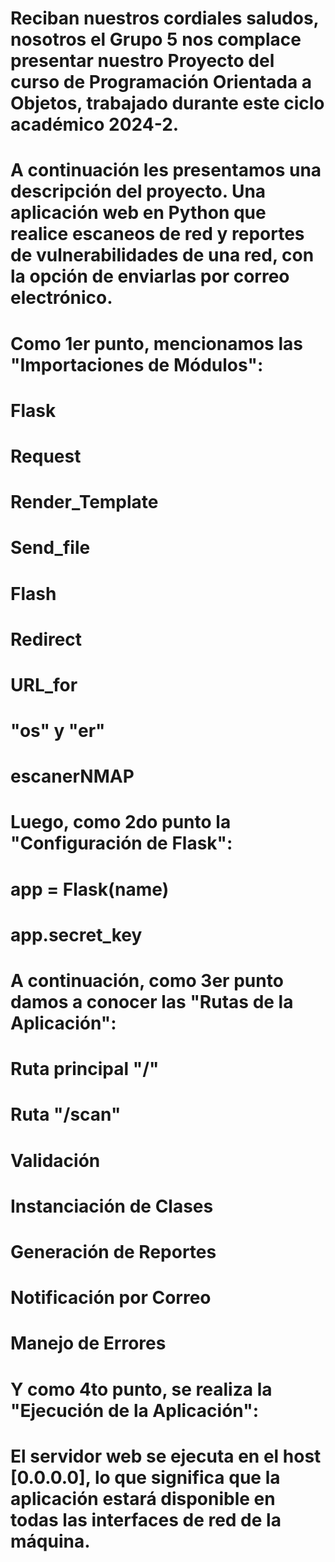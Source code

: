 # Reciban nuestros cordiales saludos, nosotros el Grupo 5 nos complace presentar nuestro Proyecto del curso de Programación Orientada a Objetos, trabajado durante este ciclo académico 2024-2. 
# A continuación les presentamos una descripción del proyecto. Una aplicación web en Python que realice escaneos de red y reportes de vulnerabilidades de una red, con la opción de enviarlas por correo electrónico.



# Como 1er punto, mencionamos las "Importaciones de Módulos":

# Flask                           

  #   Request  
  #   Render_Template               
  #   Send_file                      
  #   Flash                           
  #   Redirect                       
  #   URL_for

# "os" y "er"                      
                                 
# escanerNMAP                       
                                   
                                


# Luego, como 2do punto la "Configuración de Flask":

  #  app = Flask(__name__)          
  #  app.secret_key                 



# A continuación, como 3er punto damos a conocer las "Rutas de la Aplicación":

# Ruta principal "/"                
# Ruta "/scan"                       

  #   Validación                     
  #   Instanciación de Clases       
  #   Generación de Reportes        
  #   Notificación por Correo      
  #   Manejo de Errores             



# Y como 4to punto, se realiza la "Ejecución de la Aplicación":

# El servidor web se ejecuta en el host [0.0.0.0], lo que significa que la aplicación estará disponible en todas las interfaces de red de la máquina.
    







